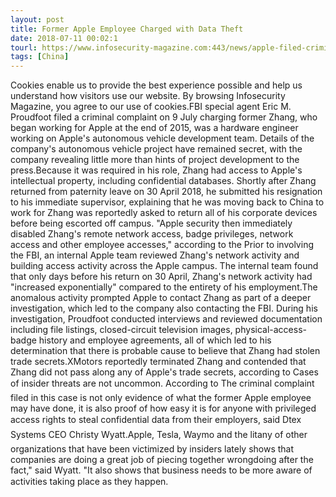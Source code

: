 ```yaml
---
layout: post
title: Former Apple Employee Charged with Data Theft
date: 2018-07-11 00:02:1
tourl: https://www.infosecurity-magazine.com:443/news/apple-filed-criminal-complaint-of/
tags: [China]
---
```

Cookies enable us to provide the best experience possible and help us understand how visitors use our website. By browsing Infosecurity Magazine, you agree to our use of cookies.FBI special agent Eric M. Proudfoot filed a criminal complaint on 9 July charging former Zhang, who began working for Apple at the end of 2015, was a hardware engineer working on Apple's autonomous vehicle development team. Details of the company's autonomous vehicle project have remained secret, with the company revealing little more than hints of project development to the press.Because it was required in his role, Zhang had access to Apple's intellectual property, including confidential databases. Shortly after Zhang returned from paternity leave on 30 April 2018, he submitted his resignation to his immediate supervisor, explaining that he was moving back to China to work for Zhang was reportedly asked to return all of his corporate devices before being escorted off campus. "Apple security then immediately disabled Zhang's remote network access, badge privileges, network access and other employee accesses," according to the Prior to involving the FBI, an internal Apple team reviewed Zhang's network activity and building access activity across the Apple campus. The internal team found that only days before his return on 30 April, Zhang's network activity had "increased exponentially" compared to the entirety of his employment.The anomalous activity prompted Apple to contact Zhang as part of a deeper investigation, which led to the company also contacting the FBI. During his investigation, Proudfoot conducted interviews and reviewed documentation including file listings, closed-circuit television images, physical-access-badge history and employee agreements, all of which led to his determination that there is probable cause to believe that Zhang had stolen trade secrets.XMotors reportedly terminated Zhang and contended that Zhang did not pass along any of Apple's trade secrets, according to Cases of insider threats are not uncommon. According to The criminal complaint filed in this case is not only evidence of what the former Apple employee may have done, it is also proof of how easy it is for anyone with privileged access rights to steal confidential data from their employers, said Dtex Systems CEO Christy Wyatt.Apple, Tesla, Waymo and the litany of other organizations that have been victimized by insiders lately shows that companies are doing a great job of piecing together wrongdoing after the fact," said Wyatt. "It also shows that business needs to be more aware of activities taking place as they happen.